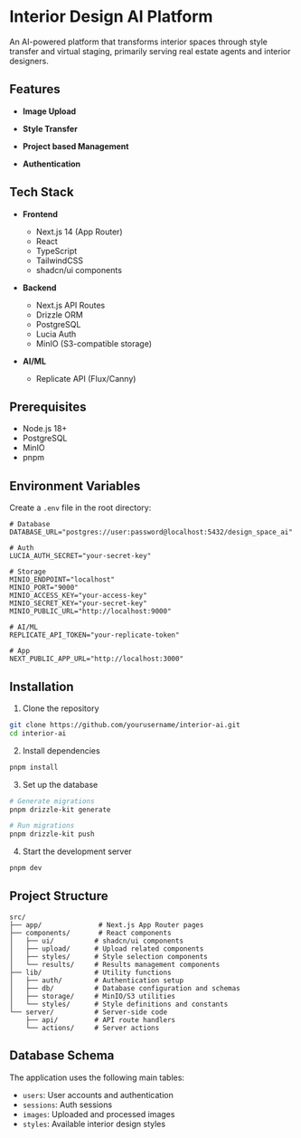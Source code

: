 # Interior Design AI Platform

An AI-powered platform that transforms interior spaces through style transfer and virtual staging, primarily serving real estate agents and interior designers.

## Features

- **Image Upload**

- **Style Transfer**

- **Project based Management**

- **Authentication**


## Tech Stack

- **Frontend**
    - Next.js 14 (App Router)
    - React
    - TypeScript
    - TailwindCSS
    - shadcn/ui components

- **Backend**
    - Next.js API Routes
    - Drizzle ORM
    - PostgreSQL
    - Lucia Auth
    - MinIO (S3-compatible storage)

- **AI/ML**
    - Replicate API (Flux/Canny)

## Prerequisites

- Node.js 18+
- PostgreSQL
- MinIO
- pnpm

## Environment Variables

Create a `.env` file in the root directory:

```env
# Database
DATABASE_URL="postgres://user:password@localhost:5432/design_space_ai"

# Auth
LUCIA_AUTH_SECRET="your-secret-key"

# Storage
MINIO_ENDPOINT="localhost"
MINIO_PORT="9000"
MINIO_ACCESS_KEY="your-access-key"
MINIO_SECRET_KEY="your-secret-key"
MINIO_PUBLIC_URL="http://localhost:9000"

# AI/ML
REPLICATE_API_TOKEN="your-replicate-token"

# App
NEXT_PUBLIC_APP_URL="http://localhost:3000"
```

## Installation

1. Clone the repository
```bash
git clone https://github.com/yourusername/interior-ai.git
cd interior-ai
```

2. Install dependencies
```bash
pnpm install
```

3. Set up the database
```bash
# Generate migrations
pnpm drizzle-kit generate

# Run migrations
pnpm drizzle-kit push
```

4. Start the development server
```bash
pnpm dev
```

## Project Structure

```
src/
├── app/              # Next.js App Router pages
├── components/       # React components
│   ├── ui/          # shadcn/ui components
│   ├── upload/      # Upload related components
│   ├── styles/      # Style selection components
│   └── results/     # Results management components
├── lib/             # Utility functions
│   ├── auth/        # Authentication setup
│   ├── db/          # Database configuration and schemas
│   ├── storage/     # MinIO/S3 utilities
│   └── styles/      # Style definitions and constants
└── server/          # Server-side code
    ├── api/         # API route handlers
    └── actions/     # Server actions
```

## Database Schema

The application uses the following main tables:
- `users`: User accounts and authentication
- `sessions`: Auth sessions
- `images`: Uploaded and processed images
- `styles`: Available interior design styles

